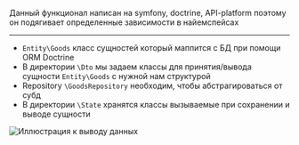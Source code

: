 Данный функционал написан на symfony, doctrine, API-platform поэтому он подягивает определенные зависимости в найемспейсах
___
- `Entity\Goods` класс сущностей который маппится с БД при помощи ORM Doctrine
- В директории `\Dto` мы задаем классы для принятия/вывода сущности `Entity\Goods` с нужной нам структурой
- Repository `\GoodsRepository` необходим, чтобы абстрагироваться от субд
- В директории `\State` хранятся классы вызываемые при сохранении и выводе сущности

![Иллюстрация к выводу данных](https://downloader.disk.yandex.ru/preview/f1d57ecf564003f01d213b913f29127334bce727f3e6da7cdb352f77382acb93/65017c18/Cu3BHxwoOaYpGMjB8UrbuCQT0EeagOScqzVpd_aa0M3iICFOyIZZSYjWkiX8-4UatQhvqkj6COrgYTCAx9kIHA%3D%3D?uid=0&filename=2023-09-13_08-08-08.png&disposition=inline&hash=&limit=0&content_type=image%2Fpng&owner_uid=0&tknv=v2&size=2048x2048)